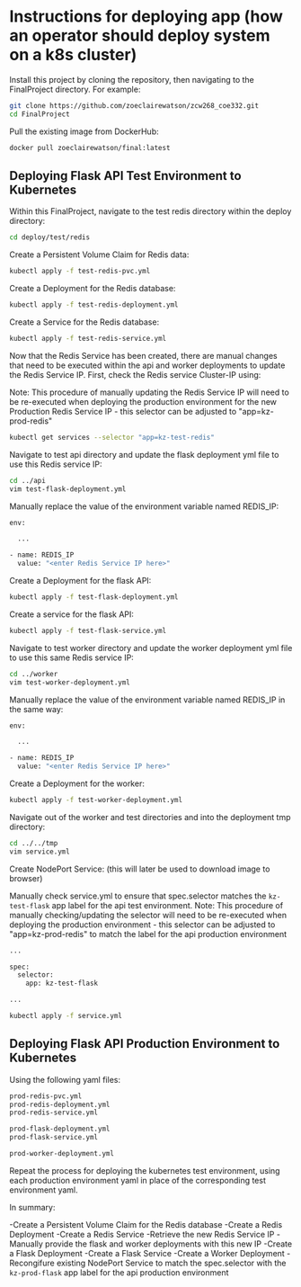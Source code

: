 
# Instructions for deploying app (how an operator should deploy system on a k8s cluster)

	
Install this project by cloning the repository, then navigating to the FinalProject directory. For example:

```bash
git clone https://github.com/zoeclairewatson/zcw268_coe332.git 
cd FinalProject
```

Pull the existing image from DockerHub:

```bash
docker pull zoeclairewatson/final:latest
```


## Deploying Flask API Test Environment to Kubernetes

Within this FinalProject, navigate to the test redis directory within the deploy directory:

```bash
cd deploy/test/redis
```

Create a Persistent Volume Claim for Redis data:

```bash
kubectl apply -f test-redis-pvc.yml
```

Create a Deployment for the Redis database:

```bash
kubectl apply -f test-redis-deployment.yml
```

Create a Service for the Redis database:

```bash
kubectl apply -f test-redis-service.yml
```

Now that the Redis Service has been created, there are manual changes that need to be executed within the api and worker deployments to update the Redis Service IP. First, check the Redis service Cluster-IP using:

Note: This procedure of manually updating the Redis Service IP will need to be re-executed when deploying the production environment for the new Production Redis Service IP - this selector can be adjusted to "app=kz-prod-redis"

```bash
kubectl get services --selector "app=kz-test-redis"
```

Navigate to test api directory and update the flask deployment yml file to use this Redis service IP:

```bash
cd ../api
vim test-flask-deployment.yml
```

Manually replace the value of the environment variable named REDIS_IP:

```bash
env:

  ...

- name: REDIS_IP
  value: "<enter Redis Service IP here>"
```

Create a Deployment for the flask API:

```bash
kubectl apply -f test-flask-deployment.yml
```

Create a service for the flask API:

```bash
kubectl apply -f test-flask-service.yml
```

Navigate to test worker directory and update the worker deployment yml file to use this same Redis service IP:

```bash
cd ../worker
vim test-worker-deployment.yml
```

Manually replace the value of the environment variable named REDIS_IP in the same way:

```bash
env:

  ...

- name: REDIS_IP
  value: "<enter Redis Service IP here>"
```

Create a Deployment for the worker:

```bash
kubectl apply -f test-worker-deployment.yml
```

Navigate out of the worker and test directories and into the deployment tmp directory:

```bash
cd ../../tmp
vim service.yml
```

Create NodePort Service:
(this will later be used to download image to browser)

Manually check service.yml to ensure that spec.selector matches the ```kz-test-flask``` app label for the api test environment.
Note: This procedure of manually checking/updating the selector will need to be re-executed when deploying the production environment - this selector can be adjusted to "app=kz-prod-redis" to match the label for the api production environment

```bash
...

spec:
  selector:
    app: kz-test-flask

...
```

```bash
kubectl apply -f service.yml
```

## Deploying Flask API Production Environment to Kubernetes

Using the following yaml files:

```bash
prod-redis-pvc.yml
prod-redis-deployment.yml
prod-redis-service.yml

prod-flask-deployment.yml
prod-flask-service.yml

prod-worker-deployment.yml
```

Repeat the process for deploying the kubernetes test environment, using each production environment yaml in place of the corresponding test environment yaml.

In summary:

-Create a Persistent Volume Claim for the Redis database
-Create a Redis Deployment
-Create a Redis Service
-Retrieve the new Redis Service IP
-Manually provide the flask and worker deployments with this new IP
-Create a Flask Deployment
-Create a Flask Service
-Create a Worker Deployment
-Recongifure existing NodePort Service to match the spec.selector with the ```kz-prod-flask``` app label for the api production environment



